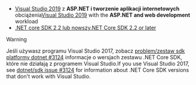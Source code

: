 * <span data-ttu-id="297df-101">[Visual Studio 2019](https://visualstudio.microsoft.com/downloads/) z **ASP.NET i tworzenie aplikacji internetowych** obciążenia</span><span class="sxs-lookup"><span data-stu-id="297df-101">[Visual Studio 2019](https://visualstudio.microsoft.com/downloads/) with the **ASP.NET and web development** workload</span></span>
* [<span data-ttu-id="297df-102">.NET core SDK 2,2 lub nowszy</span><span class="sxs-lookup"><span data-stu-id="297df-102">.NET Core SDK 2.2 or later</span></span>](https://www.microsoft.com/net/download/all)

> [!WARNING]
> <span data-ttu-id="297df-103">Jeśli używasz programu Visual Studio 2017, zobacz [problem/zestaw sdk platformy dotnet #3124](https://github.com/dotnet/sdk/issues/3124) informacje o wersjach zestawu .NET Core SDK, które nie działają z programem Visual Studio.</span><span class="sxs-lookup"><span data-stu-id="297df-103">If you use Visual Studio 2017, see [dotnet/sdk issue #3124](https://github.com/dotnet/sdk/issues/3124) for information about .NET Core SDK versions that don't work with Visual Studio.</span></span>
